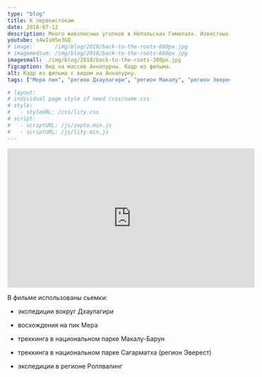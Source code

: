 ```yaml
---
type: "blog"
title: К первоистокам
date: 2018-07-12
description: Много живописных уголков в Непальских Гималаях. Известных путей и проторенных дорог. Уютных лодж и опытных гидов. Но только удивительные открытия в затерянных мирах, дадут Вам уникальную возможность обратиться к первоистокам.
youtube: s4wIsH5e3GQ
# image:       /img/blog/2018/back-to-the-roots-660px.jpg
# imagemedium: /img/blog/2018/back-to-the-roots-660px.jpg
imagesmall:  /img/blog/2018/back-to-the-roots-300px.jpg
figcaption: Вид на массив Аннапурны. Кадр из фильма.
alt: Кадр из фильма с видом на Аннапурну.
tags: ["Мера пик", "регион Дхаулагири", "регион Макалу", "регион Эверест", "восхождение", "экспидиция", "трекинг", "видео"]

# layout: 
# individual page style if need /css/name.css
# style:
#   - styleURL: /css/lity.css
# script:
#   - scriptURL: /js/zepto.min.js
#   - scriptURL: /js/lity.min.js
---
```


<iframe width="560" height="315" src="https://www.youtube.com/embed/s4wIsH5e3GQ" frameborder="0" allow="autoplay; encrypted-media" allowfullscreen></iframe>

В фильме использованы сьемки:

* экспедиции вокруг Дхаулагири

* восхождения на пик Мера

* треккинга в национальном парке Макалу-Барун

* треккинга в национальном парке Сагарматха (регион Эверест)

* экспедиции в регионе Роллвалинг